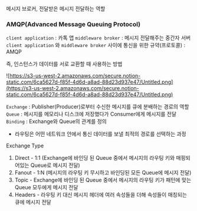 메시지 브로커, 전달받은 메시지 전달하는 역할

### AMQP(Advanced Message Queuing Protocol)

`client application` : 카톡 앱
`middleware broker` : 메시지 전달해주는 중간자 서버
`client application` 와 `middleware broker` 사이에 통신을 위한 규약(프로토콜) : AMQP

 즉, 인스턴스가 데이터를 서로 교환할 때 사용하는 방법

![https://s3-us-west-2.amazonaws.com/secure.notion-static.com/6ca5627d-f85f-4d6d-a8ad-88d23d937e47/Untitled.png](https://s3-us-west-2.amazonaws.com/secure.notion-static.com/6ca5627d-f85f-4d6d-a8ad-88d23d937e47/Untitled.png)

`Exchange` : Publisher(Producer)로부터 수신한 메시지를 큐에 분배하는 경로의 역할
`Queue` : 메시지를 메모리나 디스크에 저장했다가 Consumer에게 메시지를 전달
`Binding` : Exchange와 Queue의 관계를 정의

- 라우팅은 어떤 네트워크 안에서 통신 데이터를 보낼 최적의 경로를 선택하는 과정

Exchange Type

1. Direct - 1:1 (Exchange에 바인딩 된 Queue 중에서 메시지의 라우팅 키와 매핑되어있는 Queue로 메시지 전달)
2. Fanout - 1:N (메시지의 라우팅 키 무시하고 바인딩된 모든 Queue에 메시지 전달)
3. Topic - Exchange에 바인딩 된 Queue 중에서 메시지의 라우팅 키가 패턴에 맞는 Queue 모두에게 메시지 전달
4. Headers - 라우팅 키 대신 메시지 헤더에 여러 속성들을 더해 속성들이 매칭되는 큐에 메시지 전달
